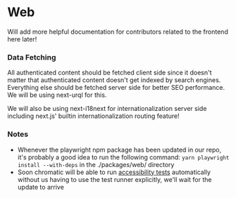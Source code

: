 # Web

Will add more helpful documentation for contributors related to the frontend here later!

### Data Fetching

All authenticated content should be fetched client side since it doesn't matter that authenticated content doesn't get indexed by search engines. Everything else should be fetched server side for better SEO performance. We will be using next-urql for this.

We will also be using next-i18next for internationalization server side including next.js' builtin internationalization routing feature!

### Notes

- Whenever the playwright npm package has been updated in our repo, it's probably a good idea to run the following command: `yarn playwright install --with-deps` in the ./packages/web/ directory
- Soon chromatic will be able to run [accessibility tests](https://storybook.js.org/docs/react/writing-tests/test-runner#whats-the-difference-between-chromatic-and-test-runner) automatically without us having to use the test runner explicitly, we'll wait for the update to arrive
